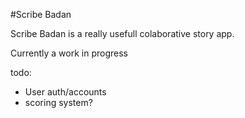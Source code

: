 #Scribe Badan

Scribe Badan is a really usefull colaborative story app.  

Currently a work in progress

todo: 
- User auth/accounts 
- scoring system? 

